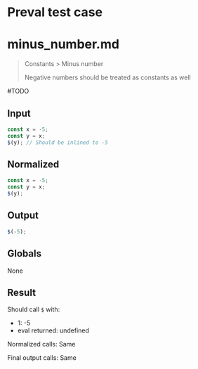 # Preval test case

# minus_number.md

> Constants > Minus number
>
> Negative numbers should be treated as constants as well

#TODO

## Input

`````js filename=intro
const x = -5;
const y = x;
$(y); // Should be inlined to -5
`````

## Normalized

`````js filename=intro
const x = -5;
const y = x;
$(y);
`````

## Output

`````js filename=intro
$(-5);
`````

## Globals

None

## Result

Should call `$` with:
 - 1: -5
 - eval returned: undefined

Normalized calls: Same

Final output calls: Same

